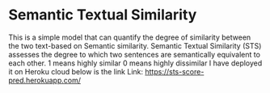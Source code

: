# Semantic Textual Similarity
This is a simple model that can quantify the degree of similarity between the two text-based on
Semantic similarity. Semantic Textual Similarity (STS) assesses the degree to which two sentences
are semantically equivalent to each other.
1 means highly similar
0 means highly dissimilar
I have deployed it on Heroku cloud below is the link
Link: https://sts-score-pred.herokuapp.com/
